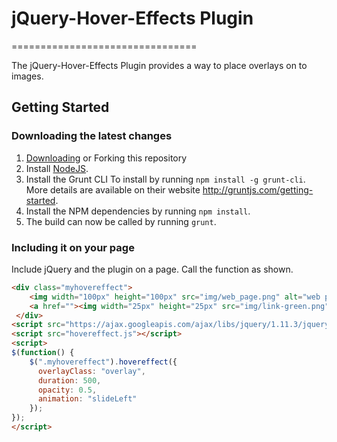 # jQuery-Hover-Effects Plugin
================================

The jQuery-Hover-Effects Plugin provides a way to place overlays on to images.

## Getting Started

### Downloading the latest changes

 1. [Downloading](https://github.com/prose100/jQuery-hover-effect/archive/master.zip) or Forking this repository
 2. Install [NodeJS](http://nodejs.org).
 3. Install the Grunt CLI To install by running `npm install -g grunt-cli`. More details are available on their website http://gruntjs.com/getting-started.
 4. Install the NPM dependencies by running `npm install`.
 5. The build can now be called by running `grunt`.

### Including it on your page

Include jQuery and the plugin on a page.  Call the function as shown.

```html
<div class="myhovereffect">
    <img width="100px" height="100px" src="img/web_page.png" alt="web page">
    <a href=""><img width="25px" height="25px" src="img/link-green.png" alt="link"></a>
 </div>
<script src="https://ajax.googleapis.com/ajax/libs/jquery/1.11.3/jquery.min.js"></script>
<script src="hovereffect.js"></script>
<script>
$(function() {
    $(".myhovereffect").hovereffect({
      overlayClass: "overlay",
      duration: 500,
      opacity: 0.5,
      animation: "slideLeft"
    });
});
</script>
```
